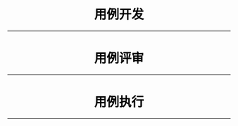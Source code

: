 
<h1 align = "center" style="color: #000000"> 用例开发</h1>









***

<h1 align = "center" style="color: #000000"> 用例评审</h1>










***

<h1 align = "center" style="color: #000000"> 用例执行</h1>










***